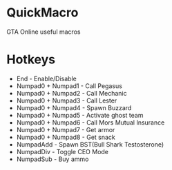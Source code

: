 # QuickMacro
GTA Online useful macros

# Hotkeys
+ End - Enable/Disable
+ Numpad0 + Numpad1 - Call Pegasus
+ Numpad0 + Numpad2 - Call Mechanic
+ Numpad0 + Numpad3 - Call Lester
+ Numpad0 + Numpad4 - Spawn Buzzard
+ Numpad0 + Numpad5 - Activate ghost team
+ Numpad0 + Numpad6 - Call Mors Mutual Insurance
+ Numpad0 + Numpad7 - Get armor
+ Numpad0 + Numpad8 - Get snack
+ NumpadAdd - Spawn BST(Bull Shark Testosterone)
+ NumpadDiv - Toggle CEO Mode
+ NumpadSub - Buy ammo
